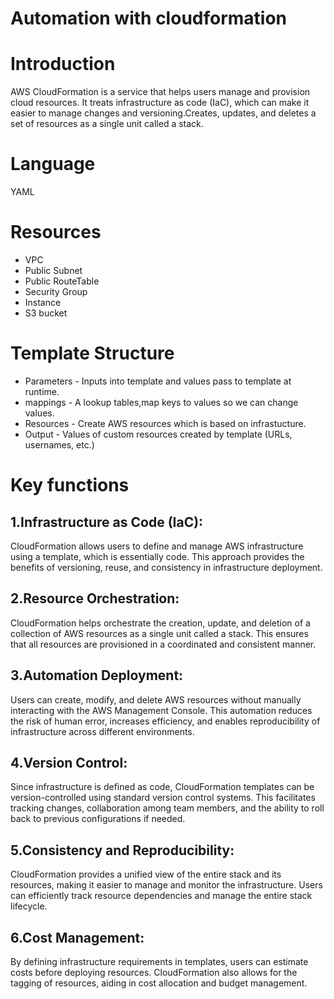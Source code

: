# Automation with cloudformation
# Introduction
  AWS CloudFormation is a service that helps users manage and provision cloud resources. It treats infrastructure as code (IaC), which can make it easier to manage changes and versioning.Creates, updates, and deletes a set of resources as a single unit called a stack.
# Language
  YAML
# Resources
  * VPC<br>
  * Public Subnet<br>
  * Public RouteTable<br>
  * Security Group
  * Instance<br>
  * S3 bucket<br>
# Template Structure
  * Parameters - Inputs into template and values pass to template at runtime.
  * mappings   - A lookup tables,map keys to values so we can change values.
  * Resources  - Create AWS resources which is based on infrastucture.
  * Output     - Values of custom resources created by template (URLs, usernames, etc.)
# Key functions
## 1.Infrastructure as Code (IaC): 
CloudFormation allows users to define and manage AWS infrastructure using a template, which is essentially code. This approach provides the benefits of versioning, reuse, and consistency in infrastructure deployment.
## 2.Resource Orchestration: 
 CloudFormation helps orchestrate the creation, update, and deletion of a collection of AWS resources as a single unit called a stack. This ensures that all resources are provisioned in a coordinated and consistent manner.
## 3.Automation Deployment:
Users can create, modify, and delete AWS resources without manually interacting with the AWS Management Console. This automation reduces the risk of human error, increases efficiency, and enables reproducibility of infrastructure across different environments.
## 4.Version Control:
Since infrastructure is defined as code, CloudFormation templates can be version-controlled using standard version control systems. This facilitates tracking changes, collaboration among team members, and the ability to roll back to previous configurations if needed.
## 5.Consistency and Reproducibility:
CloudFormation provides a unified view of the entire stack and its resources, making it easier to manage and monitor the infrastructure. Users can efficiently track resource dependencies and manage the entire stack lifecycle.
## 6.Cost Management:
By defining infrastructure requirements in templates, users can estimate costs before deploying resources. CloudFormation also allows for the tagging of resources, aiding in cost allocation and budget management.
  
  


